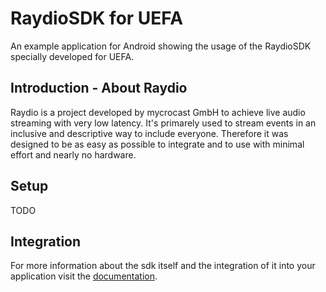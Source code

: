 # RaydioSDK for UEFA
An example application for Android showing the usage of the RaydioSDK specially developed for UEFA.

## Introduction - About Raydio
Raydio is a project developed by mycrocast GmbH to achieve live audio streaming with very low latency. It's primarely used to stream events in an inclusive and descriptive way to include everyone. Therefore it was designed to be as easy as possible to integrate and to use with minimal effort and nearly no hardware.

## Setup
TODO

## Integration
For more information about the sdk itself and the integration of it into your application visit the [documentation](https://mycrocast.github.io/uefa_android_raydio_sdk/).
